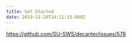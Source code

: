 ```yaml
---
title: Get Started
date: 2019-11-28T14:11:13.000Z
---
```

https://github.com/SU-SWS/decanter/issues/578
